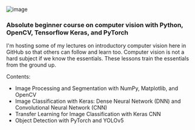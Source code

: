 ![image](https://user-images.githubusercontent.com/51282928/183243792-1e10d8ea-9017-422c-9623-1bb2d96630fc.png)

### Absolute beginner course on computer vision with Python, OpenCV, Tensorflow Keras, and PyTorch

I'm hosting some of my lectures on introductory computer vision here in GitHub so that others can follow and learn too. Computer vision is not a hard subject if we know the essentials. These lessons train the essentials from the ground up. 

Contents:
* Image Processing and Segmentation with NumPy, Matplotlib, and OpenCV
* Image Classification with Keras: Dense Neural Network (DNN) and Convolutional Neural Network (CNN)
* Transfer Learning for Image Classification with Keras CNN
* Object Detection with PyTorch and YOLOv5

